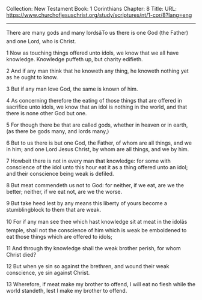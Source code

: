 Collection: New Testament
Book: 1 Corinthians
Chapter: 8
Title: 
URL: https://www.churchofjesuschrist.org/study/scriptures/nt/1-cor/8?lang=eng

---

There are many gods and many lordsâTo us there is one God (the Father) and one Lord, who is Christ.

1 Now as touching things offered unto idols, we know that we all have knowledge. Knowledge puffeth up, but charity edifieth.

2 And if any man think that he knoweth any thing, he knoweth nothing yet as he ought to know.

3 But if any man love God, the same is known of him.

4 As concerning therefore the eating of those things that are offered in sacrifice unto idols, we know that an idol is nothing in the world, and that there is none other God but one.

5 For though there be that are called gods, whether in heaven or in earth, (as there be gods many, and lords many,)

6 But to us there is but one God, the Father, of whom are all things, and we in him; and one Lord Jesus Christ, by whom are all things, and we by him.

7 Howbeit there is not in every man that knowledge: for some with conscience of the idol unto this hour eat it as a thing offered unto an idol; and their conscience being weak is defiled.

8 But meat commendeth us not to God: for neither, if we eat, are we the better; neither, if we eat not, are we the worse.

9 But take heed lest by any means this liberty of yours become a stumblingblock to them that are weak.

10 For if any man see thee which hast knowledge sit at meat in the idolâs temple, shall not the conscience of him which is weak be emboldened to eat those things which are offered to idols;

11 And through thy knowledge shall the weak brother perish, for whom Christ died?

12 But when ye sin so against the brethren, and wound their weak conscience, ye sin against Christ.

13 Wherefore, if meat make my brother to offend, I will eat no flesh while the world standeth, lest I make my brother to offend.
